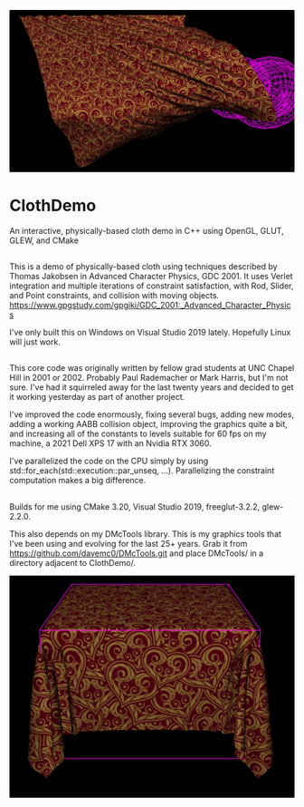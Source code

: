 ![Awesome cloth simulation](Screenshot2.jpg)

# ClothDemo
An interactive, physically-based cloth demo in C++ using OpenGL, GLUT, GLEW, and CMake

##
This is a demo of physically-based cloth using techniques described by Thomas Jakobsen in Advanced Character Physics, GDC 2001. It uses Verlet integration and multiple iterations of constraint satisfaction, with Rod, Slider, and Point constraints, and collision with moving objects.
https://www.gpgstudy.com/gpgiki/GDC_2001:_Advanced_Character_Physics

I've only built this on Windows on Visual Studio 2019 lately. Hopefully Linux will just work.

##
This core code was originally written by fellow grad students at UNC Chapel Hill in 2001 or 2002. Probably Paul Rademacher or Mark Harris, but I'm not sure. I've had it squirreled away for the last twenty years and decided to get it working yesterday as part of another project.

I've improved the code enormously, fixing several bugs, adding new modes, adding a working AABB collision object, improving the graphics quite a bit, and increasing all of the constants to levels suitable for 60 fps on my machine, a 2021 Dell XPS 17 with an Nvidia RTX 3060.

I've parallelized the code on the CPU simply by using std::for_each(std::execution::par_unseq, ...). Parallelizing the constraint computation makes a big difference.

##
Builds for me using CMake 3.20, Visual Studio 2019, freeglut-3.2.2, glew-2.2.0.

This also depends on my DMcTools library. This is my graphics tools that I've been using and evolving for the last 25+ years. Grab it from https://github.com/davemc0/DMcTools.git and place DMcTools/ in a directory adjacent to ClothDemo/.

![Awesome cloth simulation](Screenshot1.jpg)
